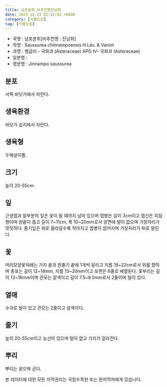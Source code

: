 ```yaml
---
title: 남포분취_비추천명진남취
date: 2023-12-13 01:15:52 +0800
category: [식물도감]
tag: [식물도감]
---
```




- 국명 : 남포분취[비추천명 : 진남취]
- 학명 : Saussurea chinnampoensis H.Lév. & Vaniot
- 과명 : 앵글러 - 국화과 (Asteraceae) APG Ⅳ- 국화과 (Asteraceae)
- 일본명 : 
- 영문명 : Jinnampo saussurea


## 분포
서쪽 바닷가에서 자란다.
## 생육환경
바닷가 습지에서 자란다.
## 생육형
두해살이풀.
## 크기
높이 20-55cm.
## 잎
근생엽과 밑부분의 잎은 꽃이 필 때까지 남아 있으며 엽병은 길이 3cm이고 엽신은 피침형이며 양끝이 좁고 길이 7~11cm, 폭 10~20mm로서 양면에 털이 없으며 가장자리가 밋밋하다. 줄기잎은 위로 올라갈수록 작아지고 엽병이 없어지며 가장자리가 뒤로 말린다.
## 꽃
머리모양꽃차례는 가지 끝과 원줄기 끝에 1개씩 달리고 지름 19~22cm로서 위를 향하며 총포는 길이 12~14mm, 지름 13~20mm이고 포편은 6줄로 배열된다. 꽃부리는 길이 13~16mm이며 관모는 갈색이고 길이 7.5~8.5mm로서 2줄이며 털이 있다.
## 열매
수과로 털이 있고 관모는 2줄이고 갈색이다.
## 줄기
높이 20-55cm이고 능선이 있으며 털이 없고 가지가 갈라진다.
## 뿌리
뿌리는 굵으며 곧다.






본 데이터에 대한 모든 저작권리는 국립수목원 또는 원저작자에게 있습니다.
